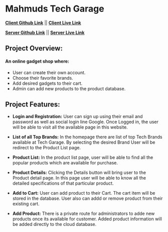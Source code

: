 # Mahmuds Tech Garage
**[ Client Github Link](https://github.com/smbmunna/tech-garage)** ||
**[ Client Live Link](https://tech-garage-9e1a9.web.app)**

**[ Server Github Link](https://github.com/smbmunna/tech-garage-server)** ||
**[ Server Live Link](https://tech-garage-server.vercel.app/)**

##  Project Overview: 
#### An online gadget shop where: 
-  User can create their own account. 
- Choose their favorite brands. 
- Add desired gadgets to their cart. 
- Admin can add new products to the product database. 

##  Project Features: 

- **Login and Registration:** User can sign up using their email and password as well as social login line Google. Once Logged in, the user will be able to visit all the available page in this website. 

- **List of all Top Brands:** In the homepage there are list of top Tech Brands available at Tech Garage. By selecting the desired Brand User will be redirect to the Product List page. 

- **Product List:** In the product list page, user will be able to find all the popular products which are available for purchase. 

- **Product Details:** Clicking the Details button will bring user to the Product detail page. In this page user will be able to know all the detailed specifications of that particular product. 

- **Add to Cart:** User can add product to their Cart. The cart item will be stored in the database. User also can addd or remove product from their existing cart. 

- **Add Product:** There is a private route for administrators to adde new products once its available for customer. Added product information will be added directly to the cloud database.  
